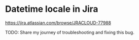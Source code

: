 # Datetime locale in Jira

https://jira.atlassian.com/browse/JRACLOUD-77988

TODO: Share my journey of troubleshooting and fixing this bug.